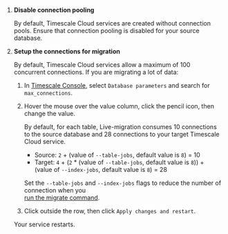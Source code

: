 1. **Disable connection pooling**
         
   By default, Timescale Cloud services are created without connection pools. Ensure 
   that connection pooling is disabled for your source database. 

1. **Setup the connections for migration**

   By default, Timescale Cloud services allow a maximum of 100 concurrent connections. If you are 
   migrating a lot of data:

   1. In [Timescale Console][tsc-portal], select `Database parameters` and search for `max_connections`.
   2. Hover the mouse over the value column, click the pencil icon, then change the value. 

      By default, for each table, Live-migration consumes 10 connections to the source database and 28
      connections to your target Timescale Cloud service. 

      - Source: `2` + (value of `--table-jobs`, default value is `8`) = 10
      - Target: `4` + (`2` * (value of `--table-jobs`, default value is `8`)) + (value of `--index-jobs`, default value is `8`) = 28
      
      Set the `--table-jobs` and `--index-jobs` flags to reduce the number of connection when you  
      [run the migrate command](#migrate-your-data-then-start-downtime). 

   3. Click outside the row, then click `Apply changes and restart`.
   
   Your service restarts. 
 

[modify-parameters]: /use-timescale/:currentVersion/configuration/customize-configuration/#modify-basic-parameters
[mst-portal]: https://portal.managed.timescale.com/login
[tsc-portal]: https://console.cloud.timescale.com/
[configure-instance-parameters]: /use-timescale/:currentVersion/configuration/customize-configuration/#configure-database-parameters
